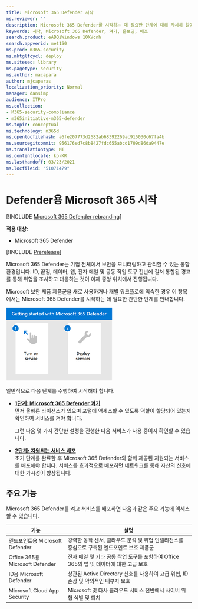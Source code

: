```yaml
---
title: Microsoft 365 Defender 시작
ms.reviewer: ''
description: Microsoft 365 Defender를 시작하는 데 필요한 단계에 대해 자세히 알아보십시오.
keywords: 시작, Microsoft 365 Defender, 켜기, 온보딩, 배포
search.product: eADQiWindows 10XVcnh
search.appverid: met150
ms.prod: m365-security
ms.mktglfcycl: deploy
ms.sitesec: library
ms.pagetype: security
ms.author: macapara
author: mjcaparas
localization_priority: Normal
manager: dansimp
audience: ITPro
ms.collection:
- M365-security-compliance
- m365initiative-m365-defender
ms.topic: conceptual
ms.technology: m365d
ms.openlocfilehash: a6fe207773d2682ab68392269ac915030c67fa4b
ms.sourcegitcommit: 956176ed7c8b8427fdc655abcd1709d86da9447e
ms.translationtype: MT
ms.contentlocale: ko-KR
ms.lasthandoff: 03/23/2021
ms.locfileid: "51071479"
---
```

# <a name="get-started-with-microsoft-365-for-defender"></a>Defender용 Microsoft 365 시작

[!INCLUDE [Microsoft 365 Defender rebranding](../includes/microsoft-defender.md)]

**적용 대상:**
- Microsoft 365 Defender

[!INCLUDE [Prerelease](../includes/prerelease.md)]

Microsoft 365 Defender는 기업 전체에서 보안을 모니터링하고 관리할 수 있는 통합 환경입니다. ID, 끝점, 데이터, 앱, 전자 메일 및 공동 작업 도구 전반에 걸쳐 통합된 경고를 통해 위협을 조사하고 대응하는 것이 이제 중앙 위치에서 진행됩니다. 

Microsoft 보안 제품 제품군을 새로 사용하거나 개별 워크플로에 익숙한 경우 이 항목에서는 Microsoft 365 Defender를 시작하는 데 필요한 간단한 단계를 안내합니다.

![Microsoft 365 Defender 단계 시작 이미지](../../media/mtp/get-started-m365d.png)

일반적으로 다음 단계를 수행하여 시작해야 합니다.

- **[1단계: Microsoft 365 Defender 켜기](m365d-enable.md)** <br>
    먼저 올바른 라이선스가 있으며 포털에 액세스할 수 있도록 역할이 할당되어 있는지 확인하여 서비스를 켜야 합니다. 

    그런 다음 몇 가지 간단한 설정을 진행한 다음 서비스가 사용 중이지 확인할 수 있습니다.

- **[2단계: 지원되는 서비스 배포](deploy-supported-services.md)** <br>
    초기 단계를 완료한 후 Microsoft 365 Defender와 함께 제공된 지원되는 서비스를 배포해야 합니다. 서비스를 효과적으로 배포하면 네트워크를 통해 자산의 신호에 대한 가시성이 향상됩니다.


## <a name="key-capabilities"></a>주요 기능
Microsoft 365 Defender를 켜고 서비스를 배포하면 다음과 같은 주요 기능에 액세스할 수 있습니다.


| 기능 | 설명 |
| ------ | ------ |
| 엔드포인트용 Microsoft Defender | 강력한 동작 센서, 클라우드 분석 및 위협 인텔리전스를 중심으로 구축된 엔드포인트 보호 제품군 |
|Office 365용 Microsoft Defender | 전자 메일 및 기타 공동 작업 도구를 포함하여 Office 365의 앱 및 데이터에 대한 고급 보호 |
| ID용 Microsoft Defender | 상관된 Active Directory 신호를 사용하여 고급 위협, ID 손상 및 악의적인 내부자 보호 |
| Microsoft Cloud App Security | Microsoft 및 타사 클라우드 서비스 전반에서 사이버 위협 식별 및 퇴치 |





